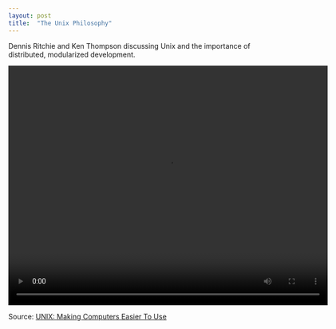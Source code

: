 ```yaml
---
layout: post
title:  "The Unix Philosophy"
---
```

Dennis Ritchie and Ken Thompson discussing Unix and the importance of distributed,
modularized development.


<video id="unixmov" width="640" height="480" preload controls>
	<source src="{{ site.url }}/engineering/images/Unix.mp4" type = "video/mp4">
</video>

Source: [UNIX: Making Computers Easier To Use](https://www.youtube.com/watch?v=XvDZLjaCJuw)
